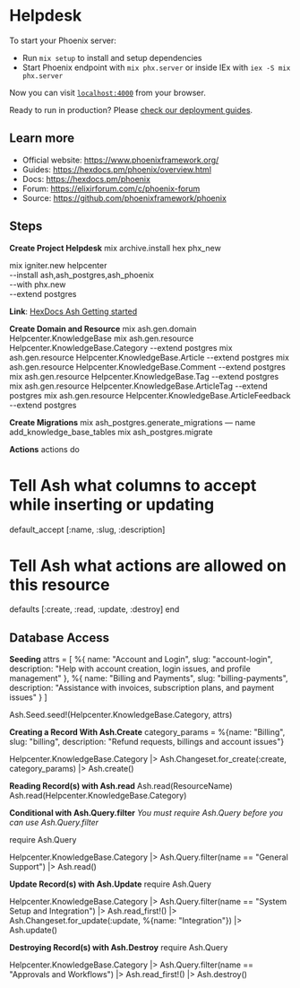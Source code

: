 # Helpdesk

To start your Phoenix server:

- Run `mix setup` to install and setup dependencies
- Start Phoenix endpoint with `mix phx.server` or inside IEx with `iex -S mix phx.server`

Now you can visit [`localhost:4000`](http://localhost:4000) from your browser.

Ready to run in production? Please [check our deployment guides](https://hexdocs.pm/phoenix/deployment.html).

## Learn more

- Official website: https://www.phoenixframework.org/
- Guides: https://hexdocs.pm/phoenix/overview.html
- Docs: https://hexdocs.pm/phoenix
- Forum: https://elixirforum.com/c/phoenix-forum
- Source: https://github.com/phoenixframework/phoenix

## Steps

**Create Project Helpdesk**
mix archive.install hex phx_new

mix igniter.new helpcenter \
 --install ash,ash_postgres,ash_phoenix \
 --with phx.new \
 --extend postgres

**Link**:
[HexDocs Ash Getting started](https://hexdocs.pm/ash/get-started.html)

**Create Domain and Resource**
mix ash.gen.domain Helpcenter.KnowledgeBase
mix ash.gen.resource Helpcenter.KnowledgeBase.Category --extend postgres
mix ash.gen.resource Helpcenter.KnowledgeBase.Article --extend postgres
mix ash.gen.resource Helpcenter.KnowledgeBase.Comment --extend postgres
mix ash.gen.resource Helpcenter.KnowledgeBase.Tag --extend postgres
mix ash.gen.resource Helpcenter.KnowledgeBase.ArticleTag --extend postgres
mix ash.gen.resource Helpcenter.KnowledgeBase.ArticleFeedback --extend postgres

**Create Migrations**
mix ash_postgres.generate_migrations — name add_knowledge_base_tables
mix ash_postgres.migrate

**Actions**
actions do

# Tell Ash what columns to accept while inserting or updating

default_accept [:name, :slug, :description]

# Tell Ash what actions are allowed on this resource

defaults [:create, :read, :update, :destroy]
end

## Database Access

**Seeding**
attrs = [
%{
name: "Account and Login",
slug: "account-login",
description: "Help with account creation, login issues, and profile management"
},
%{
name: "Billing and Payments",
slug: "billing-payments",
description: "Assistance with invoices, subscription plans, and payment issues"
}
]

Ash.Seed.seed!(Helpcenter.KnowledgeBase.Category, attrs)

**Creating a Record With Ash.Create**
category_params = %{name: "Billing", slug: "billing", description: "Refund requests, billings and account issues"}

Helpcenter.KnowledgeBase.Category
|> Ash.Changeset.for_create(:create, category_params)
|> Ash.create()

**Reading Record(s) with Ash.read**
Ash.read(ResourceName)
Ash.read(Helpcenter.KnowledgeBase.Category)

**Conditional with Ash.Query.filter**
_You must require Ash.Query before you can use Ash.Query.filter_

require Ash.Query

Helpcenter.KnowledgeBase.Category
|> Ash.Query.filter(name == "General Support")
|> Ash.read()

**Update Record(s) with Ash.Update**
require Ash.Query

Helpcenter.KnowledgeBase.Category
|> Ash.Query.filter(name == "System Setup and Integration")
|> Ash.read_first!()
|> Ash.Changeset.for_update(:update, %{name: "Integration"})
|> Ash.update()

**Destroying Record(s) with Ash.Destroy**
require Ash.Query

Helpcenter.KnowledgeBase.Category
|> Ash.Query.filter(name == "Approvals and Workflows")
|> Ash.read_first!()
|> Ash.destroy()
